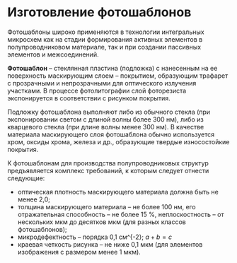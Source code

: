 # Изготовление фотошаблонов
Фотошаблоны широко применяются в технологии интегральных микросхем как на стадии формирования активных элементов в полупроводниковом материале, так и при создании пассивных элементов и межсоединений.  

**Фотошаблон** – стеклянная пластина (подложка) с нанесенным на ее поверхность маскирующим слоем – покрытием, образующим трафарет с прозрачными и непрозрачными для оптического излучения участками. В процессе фотолитографии слой фоторезиста экспонируется в соответствии с рисунком покрытия.  

Подложку фотошаблона выполняют либо из обычного стекла (при экспонировании светом с длиной волны более 300 нм), либо из кварцевого стекла (при длине волны менее 300 нм). В качестве материала маскирующего слоя фотошаблона обычно используется хром, оксиды хрома, железа и др., образующие твердые износостойкие покрытия.  

К фотошаблонам для производства полупроводниковых структур предъявляется комплекс требований, к которым следует отнести следующие: 
- оптическая плотность маскирующего материала должна быть не менее 2,0; 
- толщина маскирующего материала – не более 100 нм, его отражательная способность – не более 15 %, неплоскостность – от нескольких мкм до десятков мкм (для разных классов фотошаблонов); 
- микродефектность – порядка 0,1 см^{-2}; $a + b = c$  
- краевая четкость рисунка – не ниже 0,1 мкм (для элементов изображения с размером менее 1 мкм).